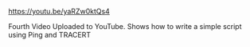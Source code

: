 https://youtu.be/yaRZw0ktQs4

Fourth Video Uploaded to YouTube. Shows how to write a simple script using Ping and TRACERT
